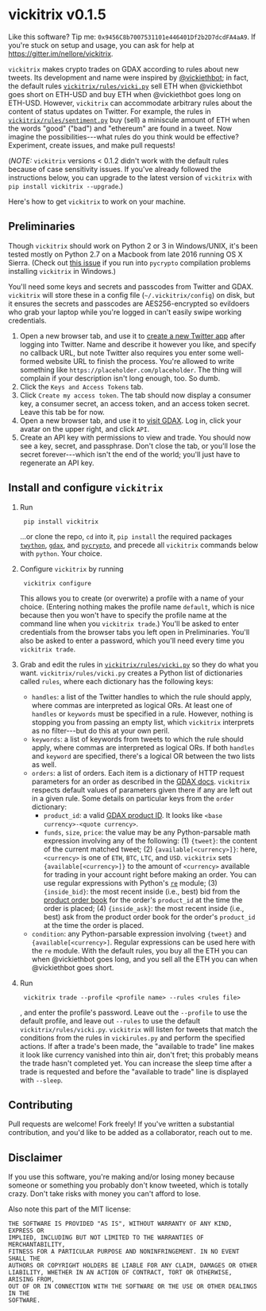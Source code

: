 # vickitrix v0.1.5

Like this software? Tip me: `0x9456C8b7007531101e446401Df2b2D7dcdFA4aA9`. If you're stuck on setup and usage, you can ask for help at https://gitter.im/nellore/vickitrix.

`vickitrix` makes crypto trades on GDAX according to rules about new tweets. Its development and name were inspired by [@vickiethbot](https://twitter.com/vickiethbot); in fact, the default rules [`vickitrix/rules/vicki.py`](vickitrix/rules/vicki.py) sell ETH when @vickiethbot goes short on ETH-USD and buy ETH when @vickiethbot goes long on ETH-USD. However, `vickitrix` can accommodate arbitrary rules about the content of status updates on Twitter. For example, the rules in [`vickitrix/rules/sentiment.py`](vickitrix/rules/sentiment.py) buy (sell) a miniscule amount of ETH when the words "good" ("bad") and "ethereum" are found in a tweet. Now imagine the possibilities---what rules do you think would be effective? Experiment, create issues, and make pull requests!

(*NOTE:* `vickitrix` versions < 0.1.2 didn't work with the default rules because of case sensitivity issues. If you've already followed the instructions below, you can upgrade to the latest version of `vickitrix` with `pip install vickitrix --upgrade`.)

Here's how to get `vickitrix` to work on your machine.

## Preliminaries

Though `vickitrix` should work on Python 2 or 3 in Windows/UNIX, it's been tested mostly on Python 2.7 on a Macbook from late 2016 running OS X Sierra. (Check out [this issue](https://github.com/nellore/vickitrix/issues/1) if you run into `pycrypto` compilation problems installing `vickitrix` in Windows.)

You'll need some keys and secrets and passcodes from Twitter and GDAX. `vickitrix` will store these in a config file (`~/.vickitrix/config`) on disk, but it ensures the secrets and passcodes are AES256-encrypted so evildoers who grab your laptop while you're logged in can't easily swipe working credentials.

1. Open a new browser tab, and use it to [create a new Twitter app](https://apps.twitter.com/) after logging into Twitter. Name and describe it however you like, and specify no callback URL, but note Twitter also requires you enter some well-formed website URL to finish the process. You're allowed to write something like `https://placeholder.com/placeholder`. The thing will complain if your description isn't long enough, too. So dumb.
2. Click the `Keys and Access Tokens` tab.
3. Click `Create my access token`. The tab should now display a consumer key, a consumer secret, an access token, and an access token secret. Leave this tab be for now.
4. Open a new browser tab, and use it to [visit GDAX](https://gdax.com). Log in, click your avatar on the upper right, and click `API`.
5. Create an API key with permissions to view and trade. You should now see a key, secret, and passphrase. Don't close the tab, or you'll lose the secret forever---which isn't the end of the world; you'll just have to regenerate an API key.

## Install and configure `vickitrix`
1. Run

        pip install vickitrix
   ...or clone the repo, `cd` into it, `pip install` the required packages [`twython`](https://github.com/ryanmcgrath/twython), [`gdax`](https://github.com/danpaquin/GDAX-Python), and [`pycrypto`](https://pypi.python.org/pypi/pycrypto), and precede all `vickitrix` commands below with `python`. Your choice.
2. Configure `vickitrix` by running

        vickitrix configure
    This allows you to create (or overwrite) a profile with a name of your choice. (Entering nothing makes the profile name `default`, which is nice because then you won't have to specify the profile name at the command line when you `vickitrix trade`.) You'll be asked to enter credentials from the browser tabs you left open in Preliminaries. You'll also be asked to enter a password, which you'll need every time you `vickitrix trade`.
3. Grab and edit the rules in [`vickitrix/rules/vicki.py`](vickitrix/rules/vicki.py) so they do what you want. `vickitrix/rules/vicki.py` creates a Python list of dictionaries called `rules`, where each dictionary has the following keys:
    * `handles`: a list of the Twitter handles to which the rule should apply, where commas are interpreted as logical ORs. At least one of `handles` or `keywords` must be specified in a rule. However, nothing is stopping you from passing an empty list, which `vickitrix` interprets as no filter---but do this at your own peril.
    * `keywords`: a list of keywords from tweets to which the rule should apply, where commas are interpreted as logical ORs. If both `handles` and `keyword` are specified, there's a logical OR between the two lists as well.
    * `orders`: a list of orders. Each item is a dictionary of HTTP request parameters for an order as described in the [GDAX docs](https://docs.gdax.com/#orders). `vickitrix` respects default values of parameters given there if any are left out in a given rule. Some details on particular keys from the `order` dictionary:
        * `product_id`: a valid [GDAX product ID](https://docs.gdax.com/#products). It looks like `<base currency>-<quote currency>`.
        * `funds`, `size`, `price`: the value may be any Python-parsable math expression involving any of the following: (1) `{tweet}`: the content of the current matched tweet; (2) `{available[<currency>]}`: here, `<currency>` is one of `ETH`, `BTC`, `LTC`, and `USD`. `vickitrix` sets `{available[<currency>]}` to the amount of `<currency>` available for trading in your account right before making an order. You can use regular expressions with Python's [`re`](https://docs.python.org/2/library/re.html) module; (3) `{inside_bid}`: the most recent inside (i.e., best) bid from the [product order book](https://docs.gdax.com/#get-product-order-book) for the order's `product_id` at the time the order is placed; (4) `{inside_ask}`: the most recent inside (i.e., best) ask from the product order book for the order's `product_id` at the time the order is placed.
    * `condition`: any Python-parsable expression involving `{tweet}` and `{available[<currency>]`. Regular expressions can be used here with the `re` module.
With the default rules, you buy all the ETH you can when @vickiethbot goes long, and you sell all the ETH you can when @vickiethbot goes short.
4. Run
        
        vickitrix trade --profile <profile name> --rules <rules file>
        
   , and enter the profile's password. Leave out the `--profile` to use the default profile, and leave out `--rules` to use the default `vickitrix/rules/vicki.py`. `vickitrix` will listen for tweets that match the conditions from the rules in `vickirules.py` and perform the specified actions.
   If after a trade's been made, the "available to trade" line makes it look like currency vanished into thin air, don't fret; this probably means the trade hasn't completed yet. You can increase the sleep time after a trade is requested and before the "available to trade" line is displayed with `--sleep`.

## Contributing

Pull requests are welcome! Fork freely! If you've written a substantial contribution, and you'd like to be added as a collaborator, reach out to me.

## Disclaimer

If you use this software, you're making and/or losing money because someone or something you probably don't know tweeted, which is totally crazy. Don't take risks with money you can't afford to lose.

Also note this part of the MIT license:
```
THE SOFTWARE IS PROVIDED "AS IS", WITHOUT WARRANTY OF ANY KIND, EXPRESS OR
IMPLIED, INCLUDING BUT NOT LIMITED TO THE WARRANTIES OF MERCHANTABILITY,
FITNESS FOR A PARTICULAR PURPOSE AND NONINFRINGEMENT. IN NO EVENT SHALL THE
AUTHORS OR COPYRIGHT HOLDERS BE LIABLE FOR ANY CLAIM, DAMAGES OR OTHER
LIABILITY, WHETHER IN AN ACTION OF CONTRACT, TORT OR OTHERWISE, ARISING FROM,
OUT OF OR IN CONNECTION WITH THE SOFTWARE OR THE USE OR OTHER DEALINGS IN THE
SOFTWARE.
```
